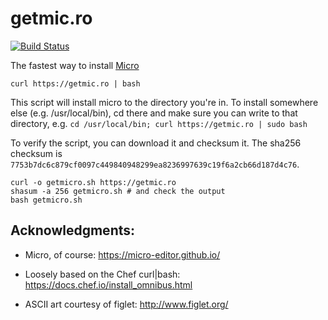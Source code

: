 # getmic.ro

[![Build Status](https://travis-ci.org/benweissmann/getmic.ro.svg?branch=master)](https://travis-ci.org/benweissmann/getmic.ro)

The fastest way to install [Micro](https://micro-editor.github.io/)

`curl https://getmic.ro | bash`

This script will install micro to the directory you're in. To install somewhere else (e.g. /usr/local/bin), cd there and make sure you can write to that directory, e.g. `cd /usr/local/bin; curl https://getmic.ro | sudo bash`

To verify the script, you can download it and checksum it. The sha256 checksum is `7753b7dc6c879cf0097c449840948299ea8236997639c19f6a2cb66d187d4c76`.

    curl -o getmicro.sh https://getmic.ro
    shasum -a 256 getmicro.sh # and check the output
    bash getmicro.sh

## Acknowledgments:

- Micro, of course: https://micro-editor.github.io/

- Loosely based on the Chef curl|bash: https://docs.chef.io/install_omnibus.html

- ASCII art courtesy of figlet: http://www.figlet.org/
